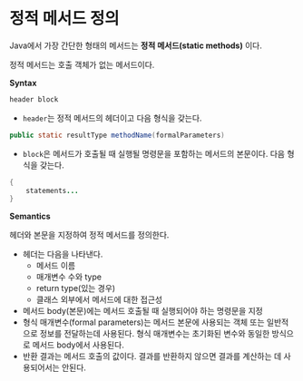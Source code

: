 # 정적 메서드 정의

Java에서 가장 간단한 형태의 메서드는 **정적 메서드(static methods)** 이다.

정적 메서드는 호출 객체가 없는 메서드이다.


**Syntax**
```java
header block
```

- `header`는 정적 메서드의 헤더이고 다음 형식을 갖는다.

```java
public static resultType methodName(formalParameters)
```

- `block`은 메서드가 호출될 때 실행될 명령문을 포함하는 메서드의 본문이다. 다음 형식을 갖는다.

```java
{
    statements...    
}
```

**Semantics**

헤더와 본문을 지정하여 정적 메서드를 정의한다.

- 헤더는 다음을 나타낸다.
  - 메서드 이름
  - 매개변수 수와 type
  - return type(있는 경우)
  - 클래스 외부에서 메서드에 대한 접근성
- 메서드 body(본문)에는 메서드 호출될 때 실행되어야 하는 명령문을 지정
- 형식 매개변수(formal parameters)는 메서드 본문에 사용되는 객체 또는 일반적으로 정보를 전달하는데 사용된다. 형식 매개변수는 초기화된 변수와 동일한 방식으로 메서드 body에서 사용된다. 
- 반환 결과는 메서드 호출의 값이다. 결과를 반환하지 않으면 결과를 계산하는 데 사용되어서는 안된다.